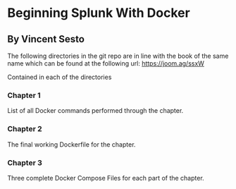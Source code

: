 # Beginning Splunk With Docker
## By Vincent Sesto

The following directories in the git repo are in line with the book of the same name which can be found at the following url:
https://joom.ag/ssxW

Contained in each of the directories
### Chapter 1
List of all Docker commands performed through the chapter.

### Chapter 2
The final working Dockerfile for the chapter.

### Chapter 3
Three complete Docker Compose Files for each part of the chapter.

